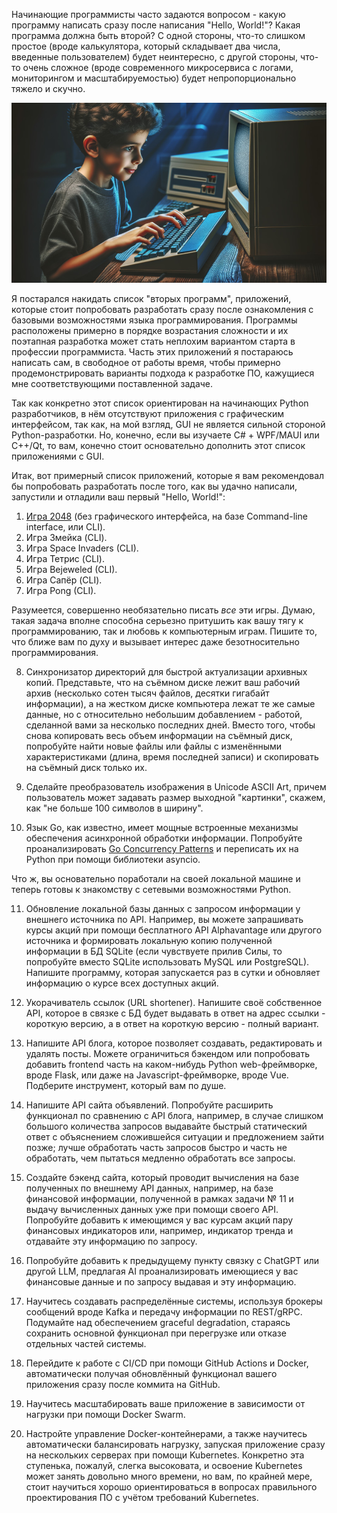 Начинающие программисты часто задаются вопросом - какую программу написать сразу после написания "Hello, World!"? Какая программа должна быть второй? С одной стороны, что-то слишком простое (вроде калькулятора, который складывает два числа, введенные пользователем) будет неинтересно, с другой стороны, что-то очень сложное (вроде современного микросервиса с логами, мониторингом и масштабируемостью) будет непропорционально тяжело и скучно.

![Your second python program](https://raw.githubusercontent.com/amaargiru/your-second-python-program/main/pics/reduced/01-header-896x512.jpg)

Я постарался накидать список "вторых программ", приложений, которые стоит попробовать разработать сразу после ознакомления с базовыми возможностями языка программирования. Программы расположены примерно в порядке возрастания сложности и их поэтапная разработка может стать неплохим вариантом старта в профессии программиста. Часть этих приложений я постараюсь написать сам, в свободное от работы время, чтобы примерно продемонстрировать варианты подхода к разработке ПО, кажущиеся мне соответствующими поставленной задаче.

Так как конкретно этот список ориентирован на начинающих Python разработчиков, в нём отсутствуют приложения с графическим интерфейсом, так как, на мой взгляд, GUI не является сильной стороной Python-разработки. Но, конечно, если вы изучаете C# + WPF/MAUI или C++/Qt, то вам, конечно стоит основательно дополнить этот список приложениями с GUI.

Итак, вот примерный список приложений, которые я вам рекомендовал бы попробовать разработать после того, как вы удачно написали, запустили и отладили ваш первый "Hello, World!":  
1. [Игра 2048](https://github.com/amaargiru/your-second-python-program/tree/main/01_game_2048) (без графического интерфейса, на базе Command-line interface, или CLI).  
2. Игра Змейка (CLI).  
3. Игра Space Invaders (CLI).  
4. Игра Тетрис (CLI).  
5. Игра Bejeweled (CLI).  
6. Игра Сапёр (CLI).  
7. Игра Pong (CLI).

Разумеется, совершенно необязательно писать *все* эти игры. Думаю, такая задача вполне способна серьезно притушить как вашу тягу к программированию, так и любовь к компьютерным играм. Пишите то, что ближе вам по духу и вызывает интерес даже безотносительно программирования.

8. Синхронизатор директорий для быстрой актуализации архивных копий. Представьте, что на съёмном диске лежит ваш рабочий архив (несколько сотен тысяч файлов, десятки гигабайт информации), а на жестком диске компьютера лежат те же самые данные, но с относительно небольшим добавлением - работой, сделанной вами за несколько последних дней. Вместо того, чтобы снова копировать весь объем информации на съёмный диск, попробуйте найти новые файлы или файлы с изменёнными характеристиками (длина, время последней записи) и скопировать на съёмный диск только их.

9. Сделайте преобразователь изображения в Unicode ASCII Art, причем пользователь может задавать размер выходной "картинки", скажем, как "не больше 100 символов в ширину".

10. Язык Go, как известно, имеет мощные встроенные механизмы обеспечения асинхронной обработки информации. Попробуйте проанализировать [Go Concurrency Patterns](https://github.com/lotusirous/go-concurrency-patterns) и переписать их на Python при помощи библиотеки asyncio.

Что ж, вы основательно поработали на своей локальной машине и теперь готовы к знакомству с сетевыми возможностями Python.

11. Обновление локальной базы данных с запросом информации у внешнего источника по API. Например, вы можете запрашивать курсы акций при помощи бесплатного API Alphavantage или другого источника и формировать локальную копию полученной информации в БД SQLite (если чувствуете прилив Силы, то попробуйте вместо SQLite использовать MySQL или PostgreSQL). Напишите программу, которая запускается раз в сутки и обновляет информацию о курсе всех доступных акций.

12. Укорачиватель ссылок (URL shortener). Напишите своё собственное API, которое в связке с БД будет выдавать в ответ на адрес ссылки - короткую версию, а в ответ на короткую версию - полный вариант.

13. Напишите API блога, которое позволяет создавать, редактировать и удалять посты. Можете ограничиться бэкендом или попробовать добавить frontend часть на каком-нибудь Python web-фреймворке, вроде Flask, или даже на Javascript-фреймворке, вроде Vue. Подберите инструмент, который вам по душе.

14. Напишите API сайта объявлений. Попробуйте расширить функционал по сравнению с API блога, например, в случае слишком большого количества запросов выдавайте быстрый статический ответ с объяснением сложившейся ситуации и предложением зайти позже; лучше обработать часть запросов быстро и часть не обработать, чем пытаться медленно обработать все запросы.

15. Создайте бэкенд сайта, который проводит вычисления на базе полученных по внешнему API данных, например, на базе финансовой информации, полученной в рамках задачи № 11 и выдачу вычисленных данных уже при помощи своего API. Попробуйте добавить к имеющимся у вас курсам акций пару финансовых индикаторов или, например, индикатор тренда и отдавайте эту информацию по запросу.

16. Попробуйте добавить к предыдущему пункту связку с ChatGPT или другой LLM, предлагая AI проанализировать имеющиеся у вас финансовые данные и по запросу выдавая и эту информацию.

17. Научитесь создавать распределённые системы, используя брокеры сообщений вроде Kafka и передачу информации по REST/gRPC. Подумайте над обеспечением graceful degradation, стараясь сохранить основной функционал при перегрузке или отказе отдельных частей системы.

18. Перейдите к работе с CI/CD при помощи GitHub Actions и Docker, автоматически получая обновлённый функционал вашего приложения сразу после коммита на GitHub.

19. Научитесь масштабировать ваше приложение в зависимости от нагрузки при помощи Docker Swarm.

20. Настройте управление Docker-контейнерами, а также научитесь автоматически балансировать нагрузку, запуская приложение сразу на нескольких серверах при помощи Kubernetes. Конкретно эта ступенька, пожалуй, слегка высоковата, и освоение Kubernetes может занять довольно много времени, но вам, по крайней мере, стоит научиться хорошо ориентироваться в вопросах правильного проектирования ПО с учётом требований Kubernetes.
